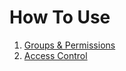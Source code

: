 # How To Use

1. [Groups & Permissions](/groups-permissions.html)
2. [Access Control](/access-control.html)

